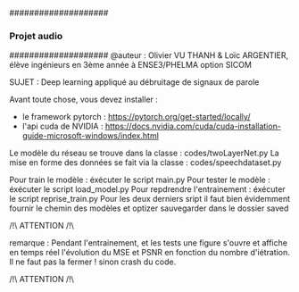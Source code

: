 ####################
### Projet audio ###
####################
@auteur : Olivier VU THANH & Loïc ARGENTIER, élève ingénieurs en 3ème année à ENSE3/PHELMA option SICOM

SUJET : Deep learning appliqué au débruitage de signaux de parole

Avant toute chose, vous devez installer :
- le framework pytorch : https://pytorch.org/get-started/locally/
- l'api cuda de NVIDIA : https://docs.nvidia.com/cuda/cuda-installation-guide-microsoft-windows/index.html

Le modèle du réseau se trouve dans la classe : codes/twoLayerNet.py
La mise en forme des données se fait via la classe : codes/speechdataset.py

Pour train le modèle : éxécuter le script main.py
Pour tester le modèle : éxécuter le script load_model.py
Pour repdrendre l'entrainement : éxécuter le script reprise_train.py
Pour les deux derniers sript il faut bien évidemment fournir le chemin des modèles et optizer sauvegarder dans le dossier saved

/!\ ATTENTION /!\

remarque : Pendant l'entrainement, et les tests une figure s'ouvre et affiche en temps réel l'évolution du MSE et PSNR en fonction du nombre d'iétration. Il ne faut pas la fermer ! sinon crash du code.

/!\ ATTENTION /!\
